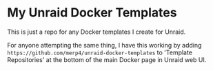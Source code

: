 # My Unraid Docker Templates
This is just a repo for any Docker templates I create for Unraid.

For anyone attempting the same thing, I have this working by adding ``https://github.com/merp4/unraid-docker-templates`` to 'Template Repositories' at the bottom of the main Docker page in Unraid web UI.
